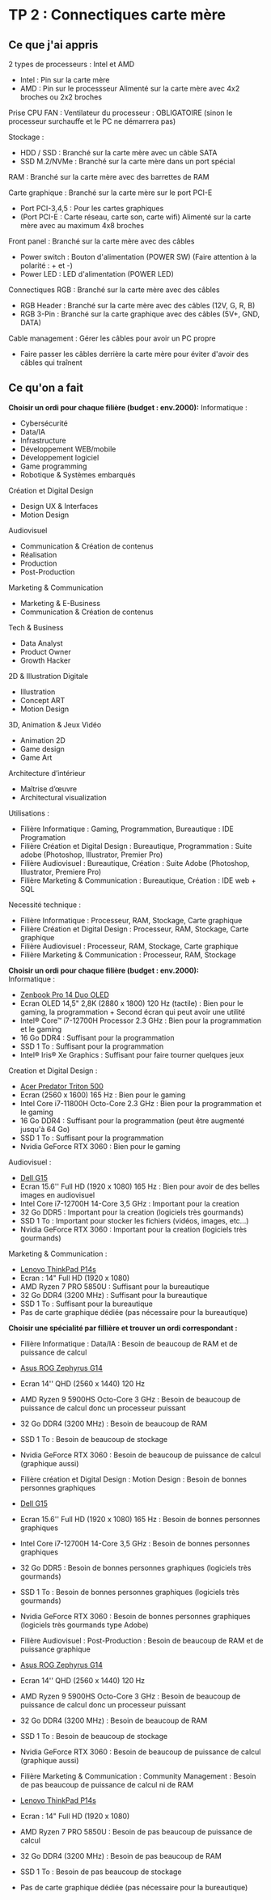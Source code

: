 # TP 2 : Connectiques carte mère

## Ce que j'ai appris

2 types de processeurs : Intel et AMD
- Intel : Pin sur la carte mère
- AMD : Pin sur le processseur
Alimenté sur la carte mère avec 4x2 broches ou 2x2 broches

Prise CPU FAN : Ventilateur du processeur : OBLIGATOIRE (sinon le processeur surchauffe et le PC ne démarrera pas)

Stockage : 
- HDD / SSD : Branché sur la carte mère avec un câble SATA
- SSD M.2/NVMe : Branché sur la carte mère dans un port spécial

RAM : Branché sur la carte mère avec des barrettes de RAM

Carte graphique : Branché sur la carte mère sur le port PCI-E
- Port PCI-3,4,5 : Pour les cartes graphiques
- (Port PCI-E : Carte réseau, carte son, carte wifi)
Alimenté sur la carte mère avec au maximum 4x8 broches

Front panel : Branché sur la carte mère avec des câbles
- Power switch : Bouton d'alimentation (POWER SW) (Faire attention à la polarité : + et -)
- Power LED : LED d'alimentation (POWER LED)

Connectiques RGB : Branché sur la carte mère avec des câbles
- RGB Header : Branché sur la carte mère avec des câbles (12V, G, R, B)
- RGB 3-Pin : Branché sur la carte graphique avec des câbles (5V+, GND, DATA)

Cable management : Gérer les câbles pour avoir un PC propre
- Faire passer les câbles derrière la carte mère pour éviter d'avoir des câbles qui traînent

## Ce qu'on a fait

**Choisir un ordi pour chaque filière (budget : env.2000):**
Informatique :
- Cybersécurité 
- Data/IA
- Infrastructure 
- Développement WEB/mobile 
- Développement logiciel 
- Game programming 
- Robotique & Systèmes embarqués

Création et Digital Design 
- Design UX & Interfaces 
- Motion Design

Audiovisuel 
- Communication & Création de contenus 
- Réalisation 
- Production 
- Post-Production

Marketing & Communication 
- Marketing & E-Business 
- Communication & Création de contenus

Tech & Business 
- Data Analyst 
- Product Owner 
- Growth Hacker

2D & Illustration Digitale 
- Illustration 
- Concept ART 
- Motion Design

3D, Animation & Jeux Vidéo 
- Animation 2D 
- Game design 
- Game Art

Architecture d’intérieur 
- Maîtrise d’œuvre 
- Architectural visualization

Utilisations :
- Filière Informatique : Gaming, Programmation, Bureautique : IDE Programation
- Filière Création et Digital Design : Bureautique, Programmation : Suite adobe (Photoshop, Illustrator, Premier Pro)
- Filière Audiovisuel : Bureautique, Création : Suite Adobe (Photoshop, Illustrator, Premiere Pro)
- Filière Marketing & Communication : Bureautique, Création : IDE web + SQL

Necessité technique :
- Filière Informatique : Processeur, RAM, Stockage, Carte graphique
- Filière Création et Digital Design : Processeur, RAM, Stockage, Carte graphique
- Filière Audiovisuel : Processeur, RAM, Stockage, Carte graphique
- Filière Marketing & Communication : Processeur, RAM, Stockage

**Choisir un ordi pour chaque filière (budget : env.2000):**  
Informatique :
- [Zenbook Pro 14 Duo OLED](https://www.asus.com/fr/laptops/for-creators/zenbook/zenbook-pro-14-duo-oled-ux8402-12th-gen-intel/)
- Ecran OLED 14,5" 2,8K (2880 x 1800) 120 Hz (tactile) : Bien pour le gaming, la programmation + Second écran qui peut avoir une utilité
- Intel® Core™ i7-12700H Processor 2.3 GHz : Bien pour la programmation et le gaming
- 16 Go DDR4 : Suffisant pour la programmation
- SSD 1 To : Suffisant pour la programmation
- Intel® Iris® Xe Graphics : Suffisant pour faire tourner quelques jeux

Creation et Digital Design :
- [Acer Predator Triton 500](https://www.topachat.com/pages/detail2_cat_est_ordinateurs_puis_rubrique_est_wport_puis_ref_est_in20012202.html)
- Ecran (2560 x 1600) 165 Hz : Bien pour le gaming
- Intel Core i7-11800H Octo-Core 2.3 GHz : Bien pour la programmation et le gaming
- 16 Go DDR4 : Suffisant pour la programmation (peut être augmenté jusqu'à 64 Go)
- SSD 1 To : Suffisant pour la programmation
- Nvidia GeForce RTX 3060 : Bien pour le gaming

Audiovisuel :
- [Dell G15](https://www.topachat.com/pages/detail2_cat_est_ordinateurs_puis_rubrique_est_wport_puis_ref_est_in20014917.html)
- Ecran 15.6'' Full HD (1920 x 1080) 165 Hz : Bien pour avoir de des belles images en audiovisuel
- Intel Core i7-12700H 14-Core 3,5 GHz : Important pour la creation
- 32 Go DDR5 : Important pour la creation (logiciels très gourmands)
- SSD 1 To : Important pour stocker les fichiers (vidéos, images, etc...)
- Nvidia GeForce RTX 3060 : Important pour la creation (logiciels très gourmands)

Marketing & Communication :
- [Lenovo ThinkPad P14s](https://www.topachat.com/pages/detail2_cat_est_ordinateurs_puis_rubrique_est_wport_puis_ref_est_in20015248.html)
- Ecran : 14" Full HD (1920 x 1080)
- AMD Ryzen 7 PRO 5850U : Suffisant pour la bureautique
- 32 Go DDR4 (3200 MHz) : Suffisant pour la bureautique 
- SSD 1 To : Suffisant pour la bureautique 
- Pas de carte graphique dédiée (pas nécessaire pour la bureautique)

**Choisir une spécialité par fillière et trouver un ordi correspondant :**
- Filière Informatique : Data/IA : Besoin de beaucoup de RAM et de puissance de calcul
- [Asus ROG Zephyrus G14](https://www.topachat.com/pages/detail2_cat_est_ordinateurs_puis_rubrique_est_wport_puis_ref_est_in20009480.html)
- Ecran 14'' QHD (2560 x 1440) 120 Hz
- AMD Ryzen 9 5900HS Octo-Core 3 GHz : Besoin de beaucoup de puissance de calcul donc un processeur puissant
- 32 Go DDR4 (3200 MHz) : Besoin de beaucoup de RAM
- SSD 1 To : Besoin de beaucoup de stockage
- Nvidia GeForce RTX 3060 : Besoin de beaucoup de puissance de calcul (graphique aussi)

- Filière création et Digital Design : Motion Design : Besoin de bonnes personnes graphiques
- [Dell G15](https://www.topachat.com/pages/detail2_cat_est_ordinateurs_puis_rubrique_est_wport_puis_ref_est_in20014917.html)
- Ecran 15.6'' Full HD (1920 x 1080) 165 Hz : Besoin de bonnes personnes graphiques
- Intel Core i7-12700H 14-Core 3,5 GHz : Besoin de bonnes personnes graphiques
- 32 Go DDR5 : Besoin de bonnes personnes graphiques (logiciels très gourmands)
- SSD 1 To : Besoin de bonnes personnes graphiques (logiciels très gourmands)
- Nvidia GeForce RTX 3060 : Besoin de bonnes personnes graphiques (logiciels très gourmands type Adobe)

- Filière Audiovisuel : Post-Production : Besoin de beaucoup de RAM et de puissance graphique
- [Asus ROG Zephyrus G14](https://www.topachat.com/pages/detail2_cat_est_ordinateurs_puis_rubrique_est_wport_puis_ref_est_in20009480.html)
- Ecran 14'' QHD (2560 x 1440) 120 Hz
- AMD Ryzen 9 5900HS Octo-Core 3 GHz : Besoin de beaucoup de puissance de calcul donc un processeur puissant
- 32 Go DDR4 (3200 MHz) : Besoin de beaucoup de RAM
- SSD 1 To : Besoin de beaucoup de stockage
- Nvidia GeForce RTX 3060 : Besoin de beaucoup de puissance de calcul (graphique aussi)

- Filière Marketing & Communication : Community Management : Besoin de pas beaucoup de puissance de calcul ni de RAM
- [Lenovo ThinkPad P14s](https://www.topachat.com/pages/detail2_cat_est_ordinateurs_puis_rubrique_est_wport_puis_ref_est_in20015248.html)
- Ecran : 14" Full HD (1920 x 1080)
- AMD Ryzen 7 PRO 5850U : Besoin de pas beaucoup de puissance de calcul
- 32 Go DDR4 (3200 MHz) : Besoin de pas beaucoup de RAM
- SSD 1 To : Besoin de pas beaucoup de stockage
- Pas de carte graphique dédiée (pas nécessaire pour la bureautique)
